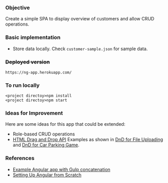 ### Objective
Create a simple SPA to display overview of customers and allow CRUD operations.

### Basic implementation

* Store data locally. Check `customer-sample.json` for sample data.

### ~~Deployed version~~

```
https://ng-app.herokuapp.com/
```

### To run locally

```
<project directoy>npm install
<project directoy>npm start
```

### <a name="ideas"></a> Ideas for Improvement

Here are some ideas for this app that could be extended:

* Role-based CRUD operations
* [HTML Drag and Drop API](https://developer.mozilla.org/en-US/docs/Web/API/HTML_Drag_and_Drop_API)
Examples as shown in [DnD for File Uploading](https://css-tricks.com/drag-and-drop-file-uploading/) and [DnD for Car Parking Game](https://css-tricks.com/creating-a-parking-game-with-the-html-drag-and-drop-api/).

### References
* [Example Angular app with Gulp concatenation](https://github.com/jdxcode/ng-modules.git)
* [Setting Up Angular from Scratch](https://blog.angularindepth.com/setting-up-angular-from-scratch-1f518c65d8ab)
